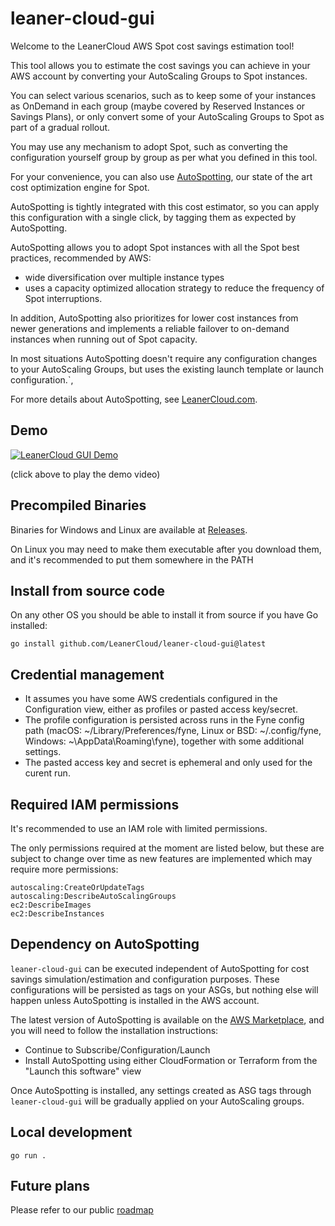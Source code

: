 # leaner-cloud-gui


Welcome to the LeanerCloud AWS Spot cost savings estimation tool!

This tool allows you to estimate the cost savings you can achieve in your AWS account by converting your AutoScaling Groups to Spot instances.

You can select various scenarios, such as to keep some of your instances as OnDemand in each group (maybe covered by Reserved Instances or Savings Plans),
or only convert some of your AutoScaling Groups to Spot as part of a gradual rollout.

You may use any mechanism to adopt Spot, such as converting the configuration yourself group by group as per what you defined in this tool.

For your convenience, you can also use [AutoSpotting](AutoSpotting.io), our state of the art cost optimization engine for Spot. 

AutoSpotting is tightly integrated with
this cost estimator, so you can apply this configuration with a single click, by tagging them as expected by AutoSpotting.

AutoSpotting allows you to adopt Spot instances with all the Spot best practices, recommended by AWS:
-  wide diversification over multiple instance types
-  uses a capacity optimized allocation strategy to reduce the frequency of Spot interruptions.


In addition, AutoSpotting also prioritizes for lower cost instances from newer generations and implements a reliable failover to on-demand instances when running out of Spot capacity.

In most situations AutoSpotting doesn't require any configuration changes to your AutoScaling Groups, but uses the existing launch template or launch configuration.`,


For more details about AutoSpotting, see [LeanerCloud.com](LeanerCloud.com).

## Demo

[![LeanerCloud GUI Demo](https://img.youtube.com/vi/2D6IMm6dFDo/0.jpg)](https://www.youtube.com/watch?v=2D6IMm6dFDo)

(click above to play the demo video)

## Precompiled Binaries

Binaries for Windows and Linux are available at [Releases](https://github.com/LeanerCloud/leaner-cloud-gui/releases).

On Linux you may need to make them executable after you download them, and it's recommended to put them somewhere in the PATH 

## Install from source code

On any other OS you should be able to install it from source if you have Go installed:

`go install github.com/LeanerCloud/leaner-cloud-gui@latest`

## Credential management

- It assumes you have some AWS credentials configured in the Configuration view, either as profiles or pasted access key/secret.
- The profile configuration is persisted across runs in the Fyne config path (macOS: ~/Library/Preferences/fyne, Linux or BSD: ~/.config/fyne, Windows: ~\AppData\Roaming\fyne), together with some additional settings. 
- The pasted access key and secret is ephemeral and only used for the curent run.

## Required IAM permissions

It's recommended to use an IAM role with limited permissions. 

The only permissions required at the moment are listed below, but these are subject to change over time as new features are implemented which may require more permissions:
```
autoscaling:CreateOrUpdateTags
autoscaling:DescribeAutoScalingGroups
ec2:DescribeImages
ec2:DescribeInstances
```

## Dependency on AutoSpotting

`leaner-cloud-gui` can be executed independent of AutoSpotting for cost savings simulation/estimation and configuration purposes.
These configurations will be persisted as tags on your ASGs, but nothing else will happen unless AutoSpotting is installed in the AWS account.

The latest version of AutoSpotting is available on the [AWS Marketplace](https://aws.amazon.com/marketplace/pp/prodview-6uj4pruhgmun6), and you will need to follow the installation instructions:
- Continue to Subscribe/Configuration/Launch
- Install AutoSpotting using either CloudFormation or Terraform from the "Launch this software" view

Once AutoSpotting is installed, any settings created as ASG tags through `leaner-cloud-gui` will be gradually applied on your AutoScaling groups.

## Local development

`go run .`


## Future plans

Please refer to our public [roadmap](https://github.com/orgs/LeanerCloud/projects/1)